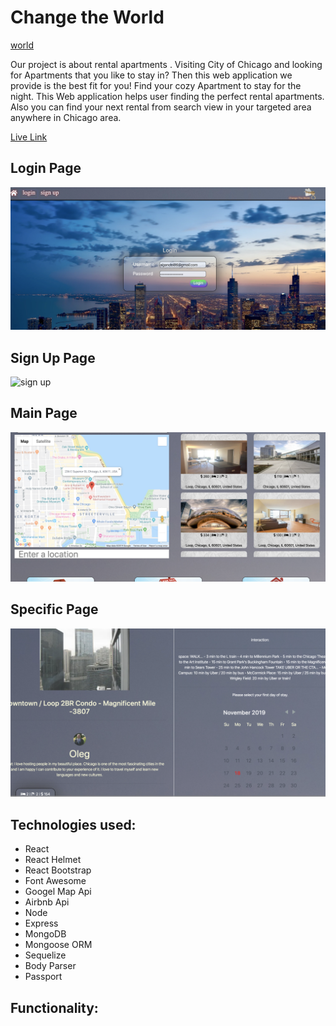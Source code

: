# Change the World

[world](./image/1.png)

   Our project is about rental apartments .
Visiting City of Chicago and looking for Apartments that you like to stay in?
Then this web application we provide is the best fit for you!
Find your cozy Apartment to stay for the night.
This Web application helps user finding the perfect rental apartments. Also you can find your next rental from search view in your targeted area anywhere in Chicago area.

[Live Link]()

## Login Page 

![login](./image/2.png)

## Sign Up Page

![sign up](./image/3.png)

## Main Page

![Main](./image/4.png)

## Specific Page

![Specific](./image/5.png)

## Technologies used:

   * React
   * React Helmet
   * React Bootstrap
   * Font Awesome
   * Googel Map Api
   * Airbnb Api
   * Node
   * Express
   * MongoDB
   * Mongoose ORM
   * Sequelize
   * Body Parser
   * Passport

## Functionality:

